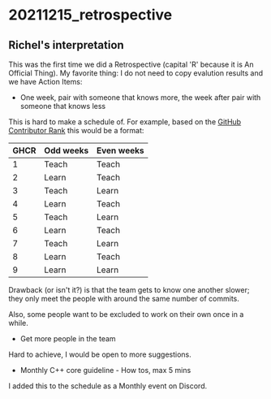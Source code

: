 # 20211215_retrospective

## Richel's interpretation

This was the first time we did a Retrospective (capital 'R' because
it is An Official Thing). My favorite thing: I do not need to
copy evalution results and we have Action Items:

 * One week, pair with someone that knows more, the week after pair with
   someone that knows less

This is hard to make a schedule of.
For example, based on the [GitHub Contributor Rank](https://github.com/tresinformal/game/graphs/contributors)
this would be a format:

GHCR|Odd weeks|Even weeks
----|---------|----------
1   |Teach    |Teach    
2   |Learn    |Teach    
3   |Teach    |Learn    
4   |Learn    |Teach    
5   |Teach    |Learn    
6   |Learn    |Teach    
7   |Teach    |Learn    
8   |Learn    |Teach    
9   |Learn    |Learn    

Drawback (or isn't it?) is that the team gets to know one another slower;
they only meet the people with around the same number of commits.

Also, some people want to be excluded to work on their own once in a while.

 * Get more people in the team

Hard to achieve, I would be open to more suggestions.

 * Monthly C++ core guideline - How tos, max 5 mins

I added this to the schedule as a Monthly event on Discord.

